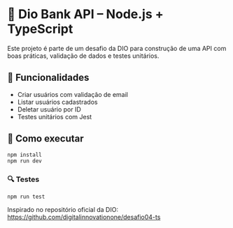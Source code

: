 # 🏦 Dio Bank API – Node.js + TypeScript

Este projeto é parte de um desafio da DIO para construção de uma API com boas práticas, validação de dados e testes unitários.

## 🔧 Funcionalidades

- Criar usuários com validação de email
- Listar usuários cadastrados
- Deletar usuário por ID
- Testes unitários com Jest

## 🚀 Como executar

```bash
npm install
npm run dev
```

### 🔍 Testes

```bash
npm run test
```

Inspirado no repositório oficial da DIO:  
https://github.com/digitalinnovationone/desafio04-ts